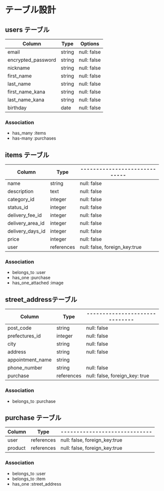 # テーブル設計

## users テーブル

| Column            | Type         | Options                       |
| ----------------- | ------------ | ----------------------------- |
| email             | string       | null: false                   |
| encrypted_password| string       | null: false                   |
| nickname          | string       | null: false                   |
| first_name        | string       | null: false                   |
| last_name         | string       | null: false                   |
| first_name_kana   | string       | null: false                   |
| last_name_kana    | string       | null: false                   |
| birthday          | date         | null: false                   |

### Association

- has_many :items
- has-many :purchases


## items テーブル

| Column            | Type         | ----------------------------- |
| ----------------- | ------------ | ----------------------------- |
| name              | string       | null: false                   |
| description       | text         | null: false                   |
| category_id       | integer      | null: false                   |
| status_id         | integer      | null: false                   |
| delivery_fee_id   | integer      | null: false                   |
| delivery_area_id  | integer      | null: false                   |
| delivery_days_id  | integer      | null: false                   |
| price             | integer      | null: false                   |
| user              | references   | null: false, foreign_key:true |

### Association

- belongs_to       :user
- has_one          :purchase
- has_one_attached :image


## street_addressテーブル

| Column            | Type      | ------------------------------ |
| ----------------- | --------- | ------------------------------ |
| post_code         | string    | null: false                    |
| prefectures_id    | integer   | null: false                    |
| city              | string    | null: false                    |
| address           | string    | null: false                    |
| appointment_name  | string    |                                |
| phone_number      | string    | null: false                    |
| purchase          | references| null: false, foreign_key: true |

### Association

- belongs_to :purchase


## purchase  テーブル

| Column     | Type         | ----------------------------- |
| ---------- | ------------ | ----------------------------- |
| user       | references   | null: false, foreign_key:true |
| product    | references   | null: false, foreign_key:true |

### Association

- belongs_to :user
- belongs_to :item
- has_one    :street_address